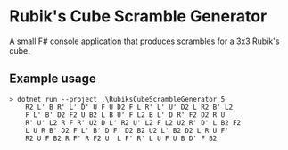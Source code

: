 # Rubik's Cube Scramble Generator
A small F# console application that produces scrambles for a 3x3 Rubik's cube.

## Example usage
```
> dotnet run --project .\RubiksCubeScrambleGenerator 5
    R2 L' B R' L' D' U F U D2 F L R' L' U' D2 L R2 B' L2
    F L' B' D2 F2 U B2 L B U' F L2 B L' D R' F2 D2 R U
    R' U' L2 R F R' U2 D L' R2 U' L2 F L2 U2 R' D' L B2 F2
    L U R B' D2 F L' B' D F' D2 B2 U2 L' B2 D2 L R U F'
    R2 U F B2 R F' R F2 U' L F' R' L U F U B D' F B2
```
